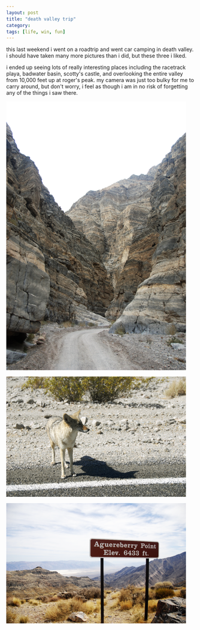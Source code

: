 ```yaml
---
layout: post
title: "death valley trip"
category:
tags: [life, win, fun]
---
```


this last weekend i went on a roadtrip and went car camping in death
valley. i should have taken many more pictures than i did, but these
three i liked.

i ended up seeing lots of really interesting places including the
racetrack playa, badwater basin, scotty's castle, and overlooking the
entire valley from 10,000 feet up at roger's peak. my camera was just
too bulky for me to carry around, but don't worry, i feel as though i am
in no risk of forgetting any of the things i saw there. 

[![titus canyon](/images/dv/s_titus_canyon.png)](/images/dv/titus_canyon.png)

[![coyote buddy](/images/dv/s_coyote_buddy.png)](/images/dv/coyote_buddy.png)

[![aguereberry point](/images/dv/s_aguereberry_point.png)](/images/dv/aguereberry_point.png)

